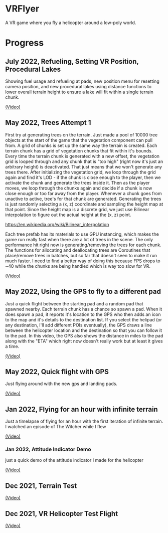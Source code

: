 # VRFlyer

A VR game where you fly a helicopter around a low-poly world.

# Progress

## July 2022, Refueling, Setting VR Position, Procedural Lakes

Showing fuel usage and refueling at pads, new position menu for resetting camera position, and new procedural lakes using distance functions to lower overall terrain height to ensure a lake will fit within a single terrain chunk.

[(Video)](https://www.youtube.com/watch?v=0Zpy7_TObtM)

## May 2022, Trees Attempt 1

First try at generating trees on the terrain. Just made a pool of 10000 tree objects at the start of the game that the vegetation component can pull from. A grid of chunks is set up the same way the terrain is created. Each terrain chunk has a grid of vegetation chunks that fit within it's bounds. Every time the terrain chunk is generated with a new offset, the vegetation grid is looped through and any chunk that is "too high" (right now it's just an arbitrary height) is deactivated. That just means that we won't generate any trees there. After initializing the vegetation grid, we loop through the grid again and find it's LOD - if the chunk is close enough to the player, then we activate the chunk and generate the trees inside it. Then as the player moves, we loop through the chunks again and decide if a chunk is now close enough or too far away from the player. Whenever a chunk goes from unactive to active, tree's for that chunk are generated. Generating the trees is just randomly selecting a (x, z) coordinate and sampling the height map at that point. Since the height map is a discrete grid, we just use Bilinear interpolation to figure out the actual height at the (x, z) point.

https://en.wikipedia.org/wiki/Bilinear_interpolation

Each tree prefab has its materials to use GPU instancing, which makes the game run really fast when there are a lot of trees in the scene. The only performance hit right now is generating/removing the trees for each chunk. The functions for allocating and deallocating trees are Coroutines that place/remove trees in batches, but so far that doesn't seen to make it run much faster. I need to find a better way of doing this because FPS drops to ~40 while the chunks are being handled which is way too slow for VR.

[(Video)](https://www.youtube.com/watch?v=NRWPsG2M1z0)

## May 2022, Using the GPS to fly to a different pad

Just a quick flight between the starting pad and a random pad that spawned nearby. Each terrain chunk has a chance so spawn a pad. When it does spawn a pad, it reports it's location to the GPS who then adds an icon to the map and it's details to the destination list. If you select the helipad (or any destination, I'll add different POIs eventually), the GPS draws a line between the helicopter location and the destination so that you can follow it to the pad. In this video, the GPS also shows the distance in miles to the pad along with the "ETA" which right now doesn't really work but at least it gives a time.

[(Video)](https://www.youtube.com/watch?v=3OFLG2NmkWk)

## May 2022, Quick flight with GPS

Just flying around with the new gps and landing pads.

[(Video)](https://www.youtube.com/watch?v=3m1aTgvAZ5w)

## Jan 2022, Flying for an hour with infinite terrain

Just a timelapse of flying for an hour with the first iteration of infinite terrain. I watched an episode of The Witcher while I flew

[(Video)](https://www.youtube.com/watch?v=902SQoiaaV4)

### Jan 2022, Attitude Indicator Demo

just a quick demo of the attitude indicator I made for the helicopter

[(Video)](https://www.youtube.com/watch?v=pY0isyZu_jk)

## Dec 2021, Terrain Test

[(Video)](https://www.youtube.com/watch?v=pWh-TwPLZEQ)

## Dec 2021, VR Helicopter Test Flight

[(Video)](https://www.youtube.com/watch?v=YySf_Qwh5A4)